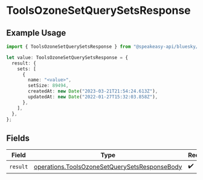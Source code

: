 # ToolsOzoneSetQuerySetsResponse

## Example Usage

```typescript
import { ToolsOzoneSetQuerySetsResponse } from "@speakeasy-api/bluesky/models/operations";

let value: ToolsOzoneSetQuerySetsResponse = {
  result: {
    sets: [
      {
        name: "<value>",
        setSize: 89494,
        createdAt: new Date("2023-03-21T21:54:24.613Z"),
        updatedAt: new Date("2022-01-27T15:32:03.858Z"),
      },
    ],
  },
};
```

## Fields

| Field                                                                                                          | Type                                                                                                           | Required                                                                                                       | Description                                                                                                    |
| -------------------------------------------------------------------------------------------------------------- | -------------------------------------------------------------------------------------------------------------- | -------------------------------------------------------------------------------------------------------------- | -------------------------------------------------------------------------------------------------------------- |
| `result`                                                                                                       | [operations.ToolsOzoneSetQuerySetsResponseBody](../../models/operations/toolsozonesetquerysetsresponsebody.md) | :heavy_check_mark:                                                                                             | N/A                                                                                                            |